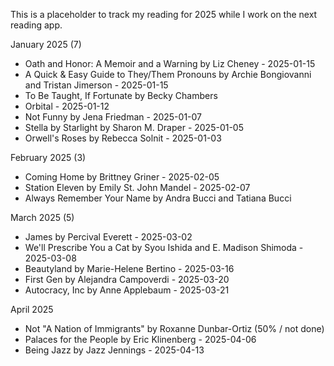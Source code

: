 This is a placeholder to track my reading for 2025 while I work on the next reading app.

January 2025 (7)
- Oath and Honor: A Memoir and a Warning by Liz Cheney - 2025-01-15
- A Quick & Easy Guide to They/Them Pronouns by Archie Bongiovanni and Tristan Jimerson - 2025-01-15
- To Be Taught, If Fortunate by Becky Chambers
- Orbital - 2025-01-12
- Not Funny by Jena Friedman - 2025-01-07
- Stella by Starlight by Sharon M. Draper - 2025-01-05
- Orwell's Roses by Rebecca Solnit - 2025-01-03

February 2025 (3)
- Coming Home by Brittney Griner - 2025-02-05
- Station Eleven by Emily St. John Mandel - 2025-02-07
- Always Remember Your Name by Andra Bucci and Tatiana Bucci

March 2025 (5)
- James by Percival Everett - 2025-03-02
- We'll Prescribe You a Cat by Syou Ishida and E. Madison Shimoda - 2025-03-08
- Beautyland by Marie-Helene Bertino - 2025-03-16
- First Gen by Alejandra Campoverdi - 2025-03-20
- Autocracy, Inc by Anne Applebaum - 2025-03-21

April 2025
- Not "A Nation of Immigrants" by Roxanne Dunbar-Ortiz (50% / not done)
- Palaces for the People by Eric Klinenberg - 2025-04-06
- Being Jazz by Jazz Jennings - 2025-04-13
